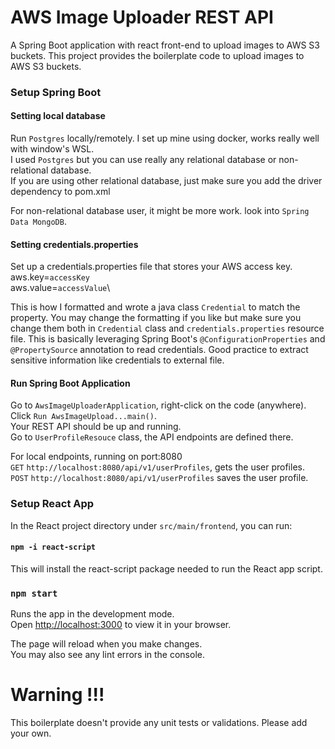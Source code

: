 # AWS Image Uploader REST API
A Spring Boot application with react front-end to upload images to AWS S3 buckets. This project provides the boilerplate code to upload images to AWS S3 buckets.

### Setup Spring Boot

#### Setting local database
Run `Postgres` locally/remotely. I set up mine using docker, works really well with window's WSL.\
I used `Postgres` but you can use really any relational database or non-relational database.\
If you are using other relational database, just make sure you add the driver dependency to pom.xml

For non-relational database user, it might be more work. look into `Spring Data MongoDB`.

#### Setting credentials.properties
Set up a credentials.properties file that stores your AWS access key.\
aws.key=`accessKey`\
aws.value=`accessValue`\

This is how I formatted and wrote a java class `Credential` to match the property. You may change the formatting if you like but make sure you change them both in `Credential` class and `credentials.properties` resource file. This is basically leveraging Spring Boot's `@ConfigurationProperties` and `@PropertySource` annotation to read credentials. Good practice to extract sensitive information like credentials to external file.


#### Run Spring Boot Application
Go to `AwsImageUploaderApplication`, right-click on the code (anywhere).\
Click `Run AwsImageUpload...main()`. \
Your REST API should be up and running.\
Go to `UserProfileResouce` class, the API endpoints are defined there.

For local endpoints, running on port:8080\
`GET` `http://localhost:8080/api/v1/userProfiles`, gets the user profiles.\
`POST` `http://localhost:8080/api/v1/userProfiles` saves the user profile.

### Setup React App

In the React project directory under `src/main/frontend`, you can run:

#### `npm -i react-script`

This will install the react-script package needed to run the React app script.

### `npm start`

Runs the app in the development mode.\
Open [http://localhost:3000](http://localhost:3000) to view it in your browser.

The page will reload when you make changes.\
You may also see any lint errors in the console.

# Warning !!!
This boilerplate doesn't provide any unit tests or validations. Please add  your own.